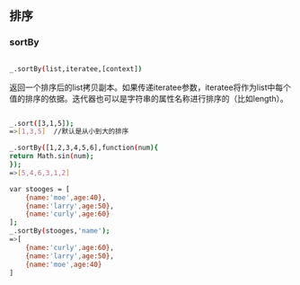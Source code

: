 ## 排序
### sortBy 
```bash

_.sortBy(list,iteratee,[context])

```
返回一个排序后的list拷贝副本。如果传递iteratee参数，iteratee将作为list中每个值的排序的依据。迭代器也可以是字符串的属性名称进行排序的（比如length）。
```bash

_.sort([3,1,5]);
=>[1,3,5]  //默认是从小到大的排序

_.sortBy([1,2,3,4,5,6],function(num){
return Math.sin(num);
});
=>[5,4,6,3,1,2]

var stooges = [
	{name:'moe',age:40},
	{name:'larry',age:50},
	{name:'curly',age:60}
];
_.sortBy(stooges,'name');
=>[
	{name:'curly',age:60},
	{name:'larry',age:50},
	{name:'moe',age:40}
]

```